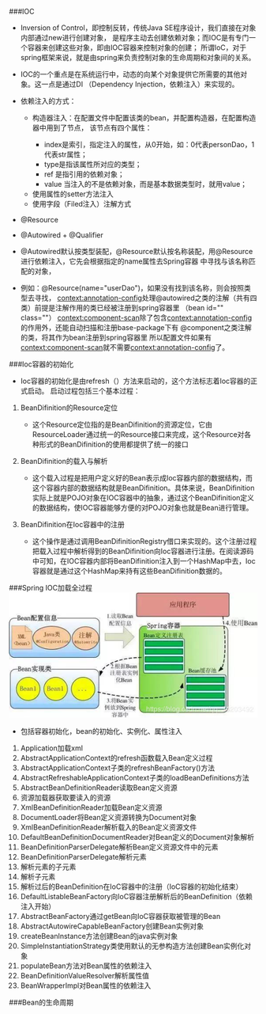 ###IOC
- Inversion of Control，即控制反转，传统Java SE程序设计，我们直接在对象内部通过new进行创建对象，
是程序主动去创建依赖对象；而IOC是有专门一个容器来创建这些对象，即由IOC容器来控制对象的创建；
所谓IoC，对于spring框架来说，就是由spring来负责控制对象的生命周期和对象间的关系。

- IOC的一个重点是在系统运行中，动态的向某个对象提供它所需要的其他对象。这一点是通过DI
（Dependency Injection，依赖注入）来实现的。

- 依赖注入的方式：
    * 构造器注入：在配置文件中配置该类的bean，并配置构造器，在配置构造器中用到了<constructor-arg>节点，
    该节点有四个属性：
        - index是索引，指定注入的属性，从0开始，如：0代表personDao，1代表str属性；
        - type是指该属性所对应的类型；
        - ref 是指引用的依赖对象；
        - value 当注入的不是依赖对象，而是基本数据类型时，就用value；
    * 使用属性的setter方法注入
    * 使用字段（Filed注入）注解方式
- @Resource
- @Autowired + @Qualifier
- @Autowired默认按类型装配，@Resource默认按名称装配，用@Resource进行依赖注入，它先会根据指定的name属性去Spring容器
中寻找与该名称匹配的对象，
- 例如：@Resource(name="userDao")，如果没有找到该名称，则会按照类型去寻找，
<context:annotation-config>处理@autowired之类的注解（共有四类）前提是注解作用的类已经被注册到spring容器里
（bean id="" class=""） 
<context:component-scan>除了包含<context:annotation-config>的作用外，还能自动扫描和注册base-package下有
@component之类注解的类，将其作为bean注册到spring容器里
所以配置文件如果有<context:component-scan>就不需要<context:annotation-config>了。

###Ioc容器的初始化
- Ioc容器的初始化是由refresh（）方法来启动的，这个方法标志着Ioc容器的正式启动。
启动过程包括三个基本过程：

1. BeanDifinition的Resource定位
    - 这个Resource定位指的是BeanDifinition的资源定位，它由ResourceLoader通过统一的Resource接口来完成，这个Resource对各种形式的BeanDifinition的使用都提供了统一的接口
    
2. BeanDifinition的载入与解析
    - 这个载入过程是把用户定义好的Bean表示成Ioc容器内部的数据结构，而这个容器内部的数据结构就是BeanDifinition。具体来说，BeanDifinition实际上就是POJO对象在IOC容器中的抽象，通过这个BeanDifinition定义的数据结构，使IOC容器能够方便的对POJO对象也就是Bean进行管理。
    
3. BeanDifinition在Ioc容器中的注册
    - 这个操作是通过调用BeanDifinitionRegistry借口来实现的。这个注册过程把载入过程中解析得到的BeanDifinition向Ioc容器进行注册。在阅读源码中可知，在IOC容器内部将BeanDifinition注入到一个HashMap中去，Ioc容器就是通过这个HashMap来持有这些BeanDifinition数据的。

###Spring IOC加载全过程
![](IOC加载.jpg)

- 包括容器初始化，bean的初始化、实例化、属性注入

1. Application加载xml
2. AbstractApplicationContext的refresh函数载入Bean定义过程
3. AbstractApplicationContext子类的refreshBeanFactory()方法
4. AbstractRefreshableApplicationContext子类的loadBeanDefinitions方法
5. AbstractBeanDefinitionReader读取Bean定义资源
6. 资源加载器获取要读入的资源
7. XmlBeanDefinitionReader加载Bean定义资源
8. DocumentLoader将Bean定义资源转换为Document对象
9. XmlBeanDefinitionReader解析载入的Bean定义资源文件
10. DefaultBeanDefinitionDocumentReader对Bean定义的Document对象解析
11. BeanDefinitionParserDelegate解析Bean定义资源文件中的元素
12. BeanDefinitionParserDelegate解析元素
13. 解析元素的子元素
14. 解析子元素
15. 解析过后的BeanDefinition在IoC容器中的注册（IoC容器的初始化结束）
16. DefaultListableBeanFactory向IoC容器注册解析后的BeanDefinition（依赖注入开始）
17. AbstractBeanFactory通过getBean向IoC容器获取被管理的Bean
18. AbstractAutowireCapableBeanFactory创建Bean实例对象
19. createBeanInstance方法创建Bean的java实例对象
20. SimpleInstantiationStrategy类使用默认的无参构造方法创建Bean实例化对象
21. populateBean方法对Bean属性的依赖注入
22. BeanDefinitionValueResolver解析属性值
23. BeanWrapperImpl对Bean属性的依赖注入

###Bean的生命周期


